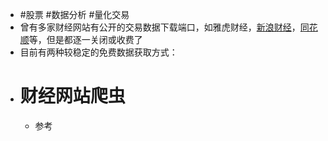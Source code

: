 - #股票 #数据分析 #量化交易
- 曾有多家财经网站有公开的交易数据下载端口，如雅虎财经，[新浪财经](https://vip.stock.finance.sina.com.cn/mkt/)，[同花顺](https://data.eastmoney.com/zjlx/detail.html)等，但是都逐一关闭或收费了
- 目前有两种较稳定的免费数据获取方式：
- # 财经网站爬虫
	- 参考[](https://zhuanlan.zhihu.com/p/159200115)